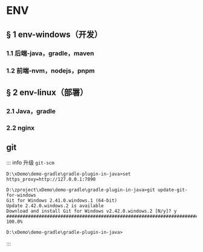 # ENV

## § 1 env-windows（开发）

### 1.1 后端-java，gradle，maven



### 1.2 前端-nvm，nodejs，pnpm

## § 2 env-linux（部署）

### 2.1 Java，gradle

### 2.2 nginx

## git

::: info 升级 `git-scm`

```shell
D:\xDemo\demo-gradle\gradle-plugin-in-java>set https_proxy=http://127.0.0.1:7890

D:\zproject\xDemo\demo-gradle\gradle-plugin-in-java>git update-git-for-windows
Git for Windows 2.41.0.windows.1 (64-bit)
Update 2.42.0.windows.2 is available
Download and install Git for Windows v2.42.0.windows.2 [N/y]? y
################################################################################################################ 100.0%

D:\xDemo\demo-gradle\gradle-plugin-in-java>
```
:::
